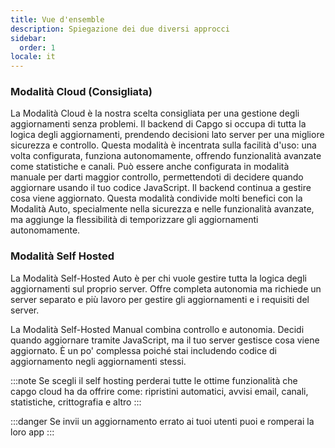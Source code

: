 ```yaml
---
title: Vue d'ensemble
description: Spiegazione dei due diversi approcci
sidebar:
  order: 1
locale: it
---
```


### Modalità Cloud (Consigliata)
La Modalità Cloud è la nostra scelta consigliata per una gestione degli aggiornamenti senza problemi. Il backend di Capgo si occupa di tutta la logica degli aggiornamenti, prendendo decisioni lato server per una migliore sicurezza e controllo. Questa modalità è incentrata sulla facilità d'uso: una volta configurata, funziona autonomamente, offrendo funzionalità avanzate come statistiche e canali. Può essere anche configurata in modalità manuale per darti maggior controllo, permettendoti di decidere quando aggiornare usando il tuo codice JavaScript. Il backend continua a gestire cosa viene aggiornato. Questa modalità condivide molti benefici con la Modalità Auto, specialmente nella sicurezza e nelle funzionalità avanzate, ma aggiunge la flessibilità di temporizzare gli aggiornamenti autonomamente.


### Modalità Self Hosted

La Modalità Self-Hosted Auto è per chi vuole gestire tutta la logica degli aggiornamenti sul proprio server. Offre completa autonomia ma richiede un server separato e più lavoro per gestire gli aggiornamenti e i requisiti del server.

La Modalità Self-Hosted Manual combina controllo e autonomia. Decidi quando aggiornare tramite JavaScript, ma il tuo server gestisce cosa viene aggiornato. È un po' complessa poiché stai includendo codice di aggiornamento negli aggiornamenti stessi.


:::note 
Se scegli il self hosting perderai tutte le ottime funzionalità che capgo cloud ha da offrire come: ripristini automatici, avvisi email, canali, statistiche, crittografia e altro
:::

:::danger
Se invii un aggiornamento errato ai tuoi utenti puoi e romperai la loro app
:::